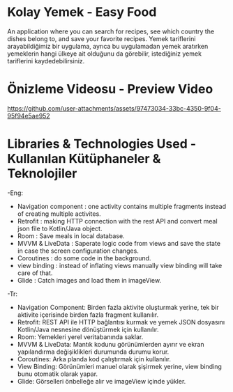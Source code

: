 # Kolay Yemek - Easy Food

An application where you can search for recipes, see which country the dishes belong to, and save your favorite recipes.
Yemek tariflerini arayabildiğimiz bir uygulama, ayrıca bu uygulamadan yemek aratırken yemeklerin hangi ülkeye ait olduğunu da görebilir, istediğiniz yemek tariflerini kaydedebilirsiniz.

# Önizleme Videosu - Preview Video

https://github.com/user-attachments/assets/97473034-33bc-4350-9f04-95f94e5ae952



# Libraries & Technologies Used - Kullanılan Kütüphaneler & Teknolojiler

-Eng:
* Navigation component : one activity contains multiple fragments instead of creating multiple activites.
* Retrofit : making HTTP connection with the rest API and convert meal json file to Kotlin/Java object.
* Room : Save meals in local database.
* MVVM & LiveData : Saperate logic code from views and save the state in case the screen configuration changes.
* Coroutines : do some code in the background.
* view binding : instead of inflating views manually view binding will take care of that.
* Glide : Catch images and load them in imageView.

-Tr:
* Navigation Component: Birden fazla aktivite oluşturmak yerine, tek bir aktivite içerisinde birden fazla fragment kullanılır.
* Retrofit: REST API ile HTTP bağlantısı kurmak ve yemek JSON dosyasını Kotlin/Java nesnesine dönüştürmek için kullanılır.
* Room: Yemekleri yerel veritabanında saklar.
* MVVM & LiveData: Mantık kodunu görünümlerden ayırır ve ekran yapılandırma değişiklikleri durumunda durumu korur.
* Coroutines: Arka planda kod çalıştırmak için kullanılır.
* View Binding: Görünümleri manuel olarak şişirmek yerine, view binding bunu otomatik olarak yapar.
* Glide: Görselleri önbelleğe alır ve imageView içinde yükler.
